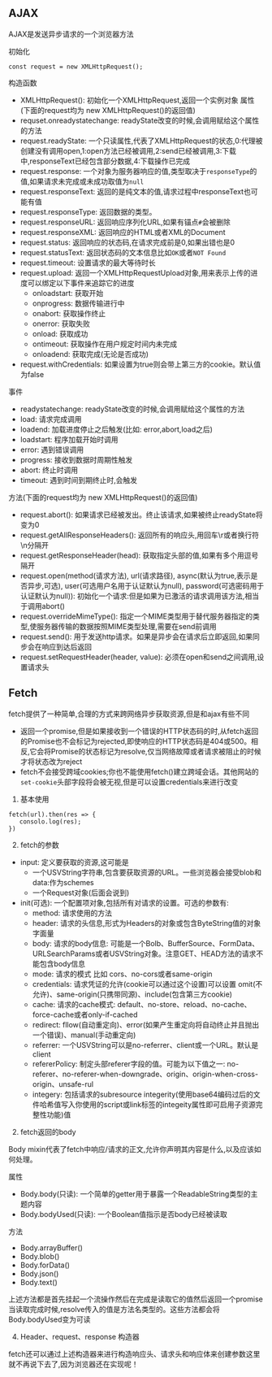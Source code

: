 ## AJAX
AJAX是发送异步请求的一个浏览器方法

初始化
```
const request = new XMLHttpRequest();
```
构造函数
- XMLHttpRequest(): 初始化一个XMLHttpRequest,返回一个实例对象
属性 (下面的request均为 new XMLHttpRequest()的返回值)
- requset.onreadystatechange: readyState改变的时候,会调用赋给这个属性的方法
- request.readyState: 一个只读属性,代表了XMLHttpRequest的状态,0:代理被创建没有调用open,1:open方法已经被调用,2:send已经被调用,3:下载中,responseText已经包含部分数据,4:下载操作已完成
- request.response: 一个对象为服务器响应的值,类型取决于`responseType`的值,如果请求未完成或未成功取值为`null`
- request.responseText: 返回的是纯文本的值,请求过程中responseText也可能有值
- request.responseType: 返回数据的类型。
- request.responseURL: 返回响应序列化URL,如果有锚点`#`会被删除
- request.responseXML: 返回响应的HTML或者XML的Document
- request.status: 返回响应的状态码,在请求完成前是0,如果出错也是0
- request.statusText: 返回状态码的文本信息比如`OK`或者`NOT Found`
- request.timeout: 设置请求的最大等待时长
- request.upload: 返回一个XMLHttpRequestUpload对象,用来表示上传的进度可以绑定以下事件来追踪它的进度
   - onloadstart: 获取开始
   - onprogress: 数据传输进行中
   - onabort: 获取操作终止
   - onerror: 获取失败
   - onload: 获取成功
   - ontimeout: 获取操作在用户规定时间内未完成
   - onloadend: 获取完成(无论是否成功)
- request.withCredentials: 如果设置为true则会带上第三方的cookie。默认值为false

事件
- readystatechange: readyState改变的时候,会调用赋给这个属性的方法
- load: 请求完成调用
- loadend: 加载进度停止之后触发(比如: error,abort,load之后)
- loadstart: 程序加载开始时调用
- error: 遇到错误调用
- progress: 接收到数据时周期性触发
- abort: 终止时调用
- timeout: 遇到时间到期终止时,会触发

方法(下面的request均为 new XMLHttpRequest()的返回值)
- request.abort(): 如果请求已经被发出。终止该请求,如果被终止readyState将变为0
- request.getAllResponseHeaders(): 返回所有的响应头,用回车\r或者换行符\n分隔开
- request.getResponseHeader(head): 获取指定头部的值,如果有多个用逗号隔开
- request.open(method(请求方法), url(请求路径), async(默认为true,表示是否异步,可选), user(可选用户名用于认证默认为null), password(可选密码用于认证默认为null)): 初始化一个请求:但是如果为已激活的请求调用该方法,相当于调用abort()
- request.overrideMimeType(): 指定一个MIME类型用于替代服务器指定的类型,使服务器传输的数据按照MIME类型处理,需要在send前调用
- request.send(): 用于发送http请求。如果是异步会在请求后立即返回,如果同步会在响应到达后返回
- request.setRequestHeader(header, value): 必须在open和send之间调用,设置请求头

## Fetch
fetch提供了一种简单,合理的方式来跨网络异步获取资源,但是和ajax有些不同
- 返回一个promise,但是如果接收到一个错误的HTTP状态码的时,从fetch返回的Promise也不会标记为rejected,即使响应的HTTP状态码是404或500。相反,它会将Promise的状态标记为resolve,仅当网络故障或者请求被阻止的时候才将状态改为reject
- fetch不会接受跨域cookies;你也不能使用fetch()建立跨域会话。其他网站的`set-cookie`头部字段将会被无视,但是可以设置credentials来进行改变

1. 基本使用
```
fetch(url).then(res => {
   consolo.log(res);
})
```
2. fetch的参数
- input: 定义要获取的资源,这可能是
   - 一个USVString字符串,包含要获取资源的URL。一些浏览器会接受blob和data:作为schemes
   - 一个Request对象(后面会说到)
- init(可选): 一个配置项对象,包括所有对请求的设置。可选的参数有:
   - method: 请求使用的方法
   - header: 请求的头信息,形式为Headers的对象或包含ByteString值的对象字面量
   - body: 请求的body信息: 可能是一个Bolb、BufferSource、FormData、URLSearchParams或者USVString对象。注意GET、HEAD方法的请求不能包含body信息
   - mode: 请求的模式 比如 cors、no-cors或者same-origin
   - credentials: 请求凭证的允许(cookie可以通过这个设置)可以设置 omit(不允许)、same-origin(只携带同源)、include(包含第三方cookie)
   - cache: 请求的cache模式: default、no-store、reload、no-cache、force-cache或者only-if-cached
   - redirect: fllow(自动重定向)、error(如果产生重定向将自动终止并且抛出一个错误)、manual(手动重定向)
   - referrer: 一个USVString可以是no-referrer、client或一个URL。默认是client
   - refererPolicy: 制定头部referer字段的值。可能为以下值之一: no-referer、no-referer-when-downgrade、origin、origin-when-cross-origin、unsafe-rul
   - integery: 包括请求的subresource integerity(使用base64编码过后的文件哈希值写入你使用的script或link标签的integeity属性即可启用子资源完整性功能)值

2. fetch返回的body

Body mixin代表了fetch中响应/请求的正文,允许你声明其内容是什么,以及应该如何处理。

属性
- Body.body(只读): 一个简单的getter用于暴露一个ReadableString类型的主题内容
- Body.bodyUsed(只读): 一个Boolean值指示是否body已经被读取

方法
- Body.arrayBuffer()
- Body.blob()
- Body.forData()
- Body.json()
- Body.text()

上述方法都是首先挂起一个流操作然后在完成是读取它的值然后返回一个promise当读取完成时候,resolve传入的值是方法名类型的。这些方法都会将Body.bodyUsed变为可读

4. Header、request、response 构造器

fetch还可以通过上述构造器来进行构造响应头、请求头和响应体来创建参数这里就不再说下去了,因为浏览器还在实现呢！